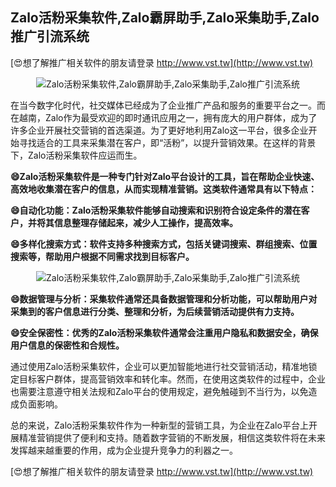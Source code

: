 ## **Zalo活粉采集软件,Zalo霸屏助手,Zalo采集助手,Zalo推广引流系统**

[😍想了解推广相关软件的朋友请登录 http://www.vst.tw](http://www.vst.tw)

 <center><img src="https://vst.tw/MP4/tuiguang/png/8.png" alt="Zalo活粉采集软件,Zalo霸屏助手,Zalo采集助手,Zalo推广引流系统"></center>

在当今数字化时代，社交媒体已经成为了企业推广产品和服务的重要平台之一。而在越南，Zalo作为最受欢迎的即时通讯应用之一，拥有庞大的用户群体，成为了许多企业开展社交营销的首选渠道。为了更好地利用Zalo这一平台，很多企业开始寻找适合的工具来采集潜在客户，即“活粉”，以提升营销效果。在这样的背景下，Zalo活粉采集软件应运而生。

**😄Zalo活粉采集软件是一种专门针对Zalo平台设计的工具，旨在帮助企业快速、高效地收集潜在客户的信息，从而实现精准营销。这类软件通常具有以下特点：**

**😄自动化功能：Zalo活粉采集软件能够自动搜索和识别符合设定条件的潜在客户，并将其信息整理存储起来，减少人工操作，提高效率。**

**😄多样化搜索方式：软件支持多种搜索方式，包括关键词搜索、群组搜索、位置搜索等，帮助用户根据不同需求找到目标客户。**

 <center><img src="https://vst.tw/MP4/tuiguang/png/5.png" alt="Zalo活粉采集软件,Zalo霸屏助手,Zalo采集助手,Zalo推广引流系统"></center>

**😄数据管理与分析：采集软件通常还具备数据管理和分析功能，可以帮助用户对采集到的客户信息进行分类、整理和分析，为后续营销活动提供有力支持。**

**😄安全保密性：优秀的Zalo活粉采集软件通常会注重用户隐私和数据安全，确保用户信息的保密性和合规性。**

通过使用Zalo活粉采集软件，企业可以更加智能地进行社交营销活动，精准地锁定目标客户群体，提高营销效率和转化率。然而，在使用这类软件的过程中，企业也需要注意遵守相关法规和Zalo平台的使用规定，避免触碰到不当行为，以免造成负面影响。

总的来说，Zalo活粉采集软件作为一种新型的营销工具，为企业在Zalo平台上开展精准营销提供了便利和支持。随着数字营销的不断发展，相信这类软件将在未来发挥越来越重要的作用，成为企业提升竞争力的利器之一。

[😍想了解推广相关软件的朋友请登录 http://www.vst.tw](http://www.vst.tw)



